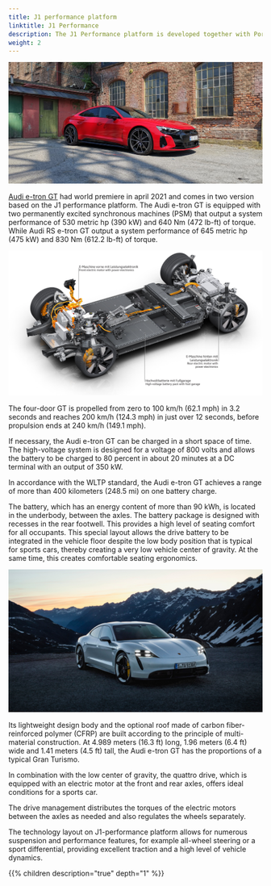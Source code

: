 ```yaml
---
title: J1 performance platform
linktitle: J1 Performance
description: The J1 Performance platform is developed together with Porsche and used for the e-tron GT and RS e-tron GT.
weight: 2
---
```


![Audi e-tron GT](/models/e-tron-gt/exterior/paint/paint_tangored_2.jpg "Audi e-tron GT")

[Audi e-tron GT](/models/e-tron-gt) had world premiere in april 2021 and comes in two version based on the J1 performance platform.
The Audi e-tron GT is equipped with two permanently excited synchronous machines (PSM) that output a system performance of 530 metric hp (390 kW) and 640 Nm 
(472 lb-ft) of torque.  While Audi RS e-tron GT output a system performance of 645 metric hp (475 kW) and 830 Nm 
(612.2 lb-ft) of torque.

![Drivetrain](drivetrain2.jpg "J1-performance drivetrain for Audi e-tron GT")

The four-door GT is propelled from zero to 100 km/h (62.1 mph) in 3.2 seconds and reaches 200 km/h (124.3 mph) in just over 12 seconds, before propulsion 
ends at 240 km/h (149.1 mph).

If necessary, the Audi e-tron GT can be charged in a short space of time. The high-voltage system is designed for a voltage of 800 volts and allows 
the battery to be charged to 80 percent in about 20 minutes at a DC terminal with an output of 350 kW.

In accordance with the WLTP standard, the Audi e-tron GT achieves a range of more than 400 kilometers (248.5 mi) on one battery charge.

The battery, which has an energy content of more than 90 kWh, is located in the underbody, 
between the axles. The battery package is designed with recesses in the rear footwell. This 
provides a high level of seating comfort for all occupants. This special layout allows the drive 
battery to be integrated in the vehicle floor despite the low body position that is typical for 
sports cars, thereby creating a very low vehicle center of gravity. At the same time, this creates 
comfortable seating ergonomics.

![Taycan](taycan.jpg "Porsche Taycan is built on J1-performance platform and share parts with Audi e-tron GT")

Its lightweight design body and the optional roof made of carbon fiber-reinforced polymer (CFRP) are
built according to the principle of multi-material construction. At 4.989 meters (16.3 ft) long,
1.96 meters (6.4 ft) wide and 1.41 meters (4.5 ft) tall, the  Audi e-tron GT has the proportions of a typical Gran Turismo.

In combination with the low center of gravity, the quattro drive, which is equipped with an electric motor at the front and rear axles, offers ideal conditions for a sports car.

The drive management distributes the torques of the electric motors between the axles as needed and also regulates the wheels separately.

The technology layout on J1-performance platform allows for numerous suspension and performance features, for example all-wheel steering or a sport differential, providing excellent traction and a high level of vehicle dynamics.

{{% children description="true" depth="1" %}}
